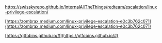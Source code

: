 https://swisskyrepo.github.io/InternalAllTheThings/redteam/escalation/linux-privilege-escalation/

[https://zombrax.medium.com/linux-privilege-escalation-e0c3b762c071](https://zombrax.medium.com/linux-privilege-escalation-e0c3b762c071)

[https://gtfobins.github.io/#](https://gtfobins.github.io/#)

